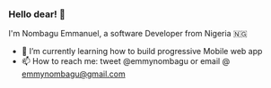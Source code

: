 ### Hello dear! 👋


I'm Nombagu Emmanuel,
a software Developer
from Nigeria 🇳🇬
- 🌱 I’m currently learning how to build progressive Mobile web app
- 📫 How to reach me: tweet @emmynombagu
or email @ emmynombagu@gmail.com
